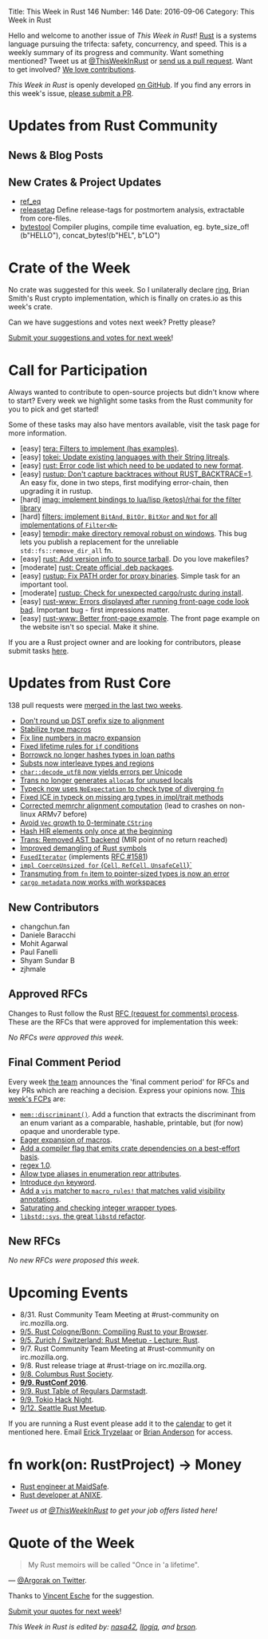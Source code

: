 Title: This Week in Rust 146
Number: 146
Date: 2016-09-06
Category: This Week in Rust

Hello and welcome to another issue of *This Week in Rust*!
[Rust](http://rust-lang.org) is a systems language pursuing the trifecta: safety, concurrency, and speed.
This is a weekly summary of its progress and community.
Want something mentioned? Tweet us at [@ThisWeekInRust](https://twitter.com/ThisWeekInRust) or [send us a pull request](https://github.com/cmr/this-week-in-rust).
Want to get involved? [We love contributions](https://github.com/rust-lang/rust/blob/master/CONTRIBUTING.md).

*This Week in Rust* is openly developed [on GitHub](https://github.com/cmr/this-week-in-rust).
If you find any errors in this week's issue, [please submit a PR](https://github.com/cmr/this-week-in-rust/pulls).

# Updates from Rust Community

## News & Blog Posts

## New Crates & Project Updates
* [ref_eq](https://github.com/emosenkis/ref_eq)
* [releasetag](https://github.com/frehberg/rust-releasetag) Define release-tags for postmortem analysis, extractable from core-files.
* [bytestool](https://github.com/frehberg/rust-bytestool) Compiler plugins, compile time evaluation, eg. byte_size_of!(b"HELLO"), concat_bytes!(b"HEL", b"LO")

# Crate of the Week

No crate was suggested for this week. So I unilaterally declare [ring](https://crates.io/crates/ring), Brian Smith's Rust crypto implementation, which is finally on crates.io as this week's crate.

Can we have suggestions and votes next week? Pretty please?

[Submit your suggestions and votes for next week][submit_crate]!

[submit_crate]: https://users.rust-lang.org/t/crate-of-the-week/2704

# Call for Participation

Always wanted to contribute to open-source projects but didn't know where to start?
Every week we highlight some tasks from the Rust community for you to pick and get started!

Some of these tasks may also have mentors available, visit the task page for more information.

* [easy] [tera: Filters to implement (has examples)](https://github.com/Keats/tera/issues/46).
* [easy] [tokei: Update existing languages with their String litreals](https://github.com/Aaronepower/tokei/issues/52).
* [easy] [rust: Error code list which need to be updated to new format](https://github.com/rust-lang/rust/issues/35233).
* [easy] [rustup: Don't capture backtraces without RUST_BACKTRACE=1](https://github.com/rust-lang-nursery/rustup.rs/issues/591#issuecomment-236235677).
  An easy fix, done in two steps, first modifying error-chain, then upgrading it in rustup.
* [hard] [imag: implement bindings to lua/lisp (ketos)/rhai for the filter
  library](https://github.com/matthiasbeyer/imag/issues/245)
* [hard] [filters: implement `BitAnd`, `BitOr`, `BitXor` and `Not` for all
  implementations of `Filter<N>`](https://github.com/matthiasbeyer/filters/issues/4)
* [easy] [tempdir: make directory removal robust on windows](https://github.com/rust-lang-nursery/tempdir/issues/15). This bug lets you
  publish a replacement for the unreliable `std::fs::remove_dir_all` fn.
* [easy] [rust: Add version info to source tarball](https://github.com/rust-lang/rust/issues/32444).
  Do you love makefiles?
* [moderate] [rust: Create official .deb packages](https://github.com/rust-lang/rust/issues/28307).
* [easy] [rustup: Fix PATH order for proxy binaries](https://github.com/rust-lang-nursery/rustup.rs/issues/475#issuecomment-241792606).
  Simple task for an important tool.
* [moderate] [rustup: Check for unexpected cargo/rustc during install](https://github.com/rust-lang-nursery/rustup.rs/issues/681).
* [easy] [rust-www: Errors displayed after running front-page code look bad](https://github.com/rust-lang/rust-www/issues/490).
  Important bug - first impressions matter.
* [easy] [rust-www: Better front-page example](https://github.com/rust-lang/rust-www/issues/180).
  The front page example on the website isn't so special. Make it shine.

If you are a Rust project owner and are looking for contributors, please submit tasks [here][guidelines].

[guidelines]: https://users.rust-lang.org/t/twir-call-for-participation/4821

# Updates from Rust Core

138 pull requests were [merged in the last two weeks][merged].

[merged]: https://github.com/issues?q=is%3Apr+org%3Arust-lang+is%3Amerged+merged%3A2016-08-22..2016-08-29

* [Don't round up DST prefix size to alignment](https://github.com/rust-lang/rust/pull/36027)
* [Stabilize type macros](https://github.com/rust-lang/rust/pull/36014)
* [Fix line numbers in macro expansion](https://github.com/rust-lang/rust/pull/35238)
* [Fixed lifetime rules for `if` conditions](https://github.com/rust-lang/rust/pull/36029)
* [Borrowck no longer hashes types in loan paths](https://github.com/rust-lang/rust/pull/36004)
* [Substs now interleave types and regions](https://github.com/rust-lang/rust/pull/36002)
* [`char::decode_utf8` now yields errors per Unicode](https://github.com/rust-lang/rust/pull/35947)
* [Trans no longer generates `alloca`s for unused locals](https://github.com/rust-lang/rust/pull/35916)
* [Typeck now uses `NoExpectation` to check type of diverging `fn`](https://github.com/rust-lang/rust/pull/35883)
* [Fixed ICE in typeck on missing arg types in impl/trait methods](https://github.com/rust-lang/rust/pull/35877)
* [Corrected memrchr alignment computation](https://github.com/rust-lang/rust/pull/35969) (lead to crashes on non-linux ARMv7 before)
* [Avoid `Vec` growth to 0-terminate `CString`](https://github.com/rust-lang/rust/pull/35871)
* [Hash HIR elements only once at the beginning](https://github.com/rust-lang/rust/pull/35854)
* [Trans: Removed AST backend](https://github.com/rust-lang/rust/pull/35764) (MIR point of no return reached)
* [Improved demangling of Rust symbols](https://github.com/rust-lang/rust/pull/36059)
* [`FusedIterator`](https://github.com/rust-lang/rust/pull/35656) (implements [RFC #1581](https://github.com/rust-lang/rfcs/pull/1581))
* [`impl CoerceUnsized for` {`Cell`, `RefCell`, `UnsafeCell`}`](https://github.com/rust-lang/rust/pull/35627)
* [Transmuting from `fn` item to pointer-sized types is now an error](https://github.com/rust-lang/rust/pull/34923)
* [`cargo metadata` now works with workspaces](https://github.com/rust-lang/cargo/pull/3051)

## New Contributors

* changchun.fan
* Daniele Baracchi
* Mohit Agarwal
* Paul Fanelli
* Shyam Sundar B
* zjhmale

## Approved RFCs

Changes to Rust follow the Rust [RFC (request for comments)
process](https://github.com/rust-lang/rfcs#rust-rfcs). These
are the RFCs that were approved for implementation this week:

*No RFCs were approved this week.*

## Final Comment Period

Every week [the team](https://www.rust-lang.org/team.html) announces the
'final comment period' for RFCs and key PRs which are reaching a
decision. Express your opinions now. [This week's FCPs][fcp] are:

[fcp]: https://github.com/rust-lang/rfcs/labels/final-comment-period

* [`mem::discriminant()`](https://github.com/rust-lang/rfcs/pull/1696). Add a function that extracts the discriminant from an enum variant as a comparable, hashable, printable, but (for now) opaque and unorderable type.
* [Eager expansion of macros](https://github.com/rust-lang/rfcs/pull/1628).
* [Add a compiler flag that emits crate dependencies on a best-effort basis](https://github.com/rust-lang/rfcs/pull/1622).
* [regex 1.0](https://github.com/rust-lang/rfcs/pull/1620).
* [Allow type aliases in enumeration repr attributes](https://github.com/rust-lang/rfcs/pull/1605).
* [Introduce `dyn` keyword](https://github.com/rust-lang/rfcs/pull/1603).
* [Add a `vis` matcher to `macro_rules!` that matches valid visibility annotations](https://github.com/rust-lang/rfcs/pull/1575).
* [Saturating and checking integer wrapper types](https://github.com/rust-lang/rfcs/pull/1534).
* [`libstd::sys`, the great `libstd` refactor](https://github.com/rust-lang/rfcs/pull/1502).

## New RFCs

*No new RFCs were proposed this week.*

# Upcoming Events

* 8/31. Rust Community Team Meeting at #rust-community on irc.mozilla.org.
* [9/5. Rust Cologne/Bonn: Compiling Rust to your Browser](http://rustaceans.cologne/2016/09/05/compile-to-js.html).
* [9/5. Zurich / Switzerland: Rust Meetup - Lecture: Rust<T>](http://www.meetup.com/de-DE/Mozilla-Meetup-Switzerland/events/233292936/).
* 9/7. Rust Community Team Meeting at #rust-community on irc.mozilla.org.
* 9/8. Rust release triage at #rust-triage on irc.mozilla.org.
* [9/8. Columbus Rust Society](https://www.meetup.com/columbus-rs/events/232660905/).
* **[9/9. RustConf 2016](http://rustconf.com/)**.
* [9/9. Rust Table of Regulars Darmstadt](https://www.meetup.com/de-DE/Rust-Rhein-Main/events/233544580/).
* [9/9. Tokio Hack Night](https://tokiohacknight.splashthat.com/).
* [9/12. Seattle Rust Meetup](https://www.eventbrite.com/e/mozilla-rust-seattle-meetup-tickets-12222326307?aff=erelexporg).

If you are running a Rust event please add it to the [calendar] to get
it mentioned here. Email [Erick Tryzelaar][erickt] or [Brian
Anderson][brson] for access.

[calendar]: https://www.google.com/calendar/embed?src=apd9vmbc22egenmtu5l6c5jbfc%40group.calendar.google.com
[erickt]: mailto:erick.tryzelaar@gmail.com
[brson]: mailto:banderson@mozilla.com

# fn work(on: RustProject) -> Money

* [Rust engineer at MaidSafe](http://maidsafe.net/careers.html#rust_engineer).
* [Rust developer at ANIXE](http://anixe.pl/rust_dev/).

*Tweet us at [@ThisWeekInRust](https://twitter.com/ThisWeekInRust) to get your job offers listed here!*

# Quote of the Week

> My Rust memoirs will be called "Once in 'a lifetime".

— [@Argorak on Twitter](https://twitter.com/Argorak/status/768040922030432256).

Thanks to [Vincent Esche](https://users.rust-lang.org/users/regexident) for the suggestion.

[Submit your quotes for next week][submit]!

[submit]: http://users.rust-lang.org/t/twir-quote-of-the-week/328

*This Week in Rust is edited by: [nasa42](https://github.com/nasa42), [llogiq](https://github.com/llogiq), and [brson](https://github.com/brson).*
